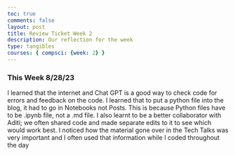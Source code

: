 ```yaml
---
toc: true
comments: false
layout: post
title: Review Ticket Week 2
description: Our reflection for the week 
type: tangibles
courses: { compsci: {week: 2} }
---
```


### This Week 8/28/23
I learned that the internet and Chat GPT is a good way to check code for errors and feedback on the code. I learned that to put a python file into the blog, it had to go in Notebooks not Posts. This is because Python files have to be .ipynb file, not a .md file. I also learnt to be a better collaborator with Aditi; we often shared code and made separate edits to it to see which would work best. I noticed how the material gone over in the Tech Talks was very important and I often used that information while I coded throughout the day
